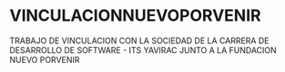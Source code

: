 # VINCULACIONNUEVOPORVENIR
TRABAJO DE VINCULACION CON LA SOCIEDAD DE LA CARRERA DE DESARROLLO DE SOFTWARE - ITS YAVIRAC JUNTO A LA FUNDACION NUEVO PORVENIR
